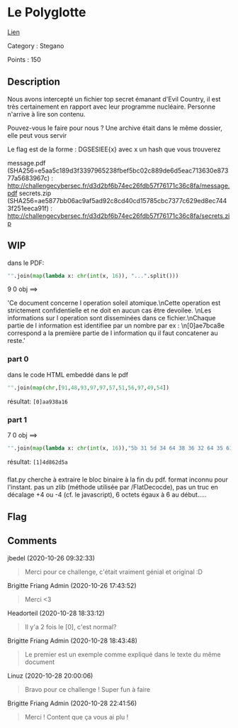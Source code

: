 # Le Polyglotte

[Lien](https://ctf.challengecybersec.fr/7a144cdc500b28e80cf760d60aca2ed3/challenge-detail.php?chall=32)

Category : Stegano

Points : 150

## Description
Nous avons intercepté un fichier top secret émanant d'Evil Country, il est très certainement en rapport avec leur programme nucléaire. Personne n'arrive à lire son contenu.

Pouvez-vous le faire pour nous ? Une archive était dans le même dossier, elle peut vous servir

Le flag est de la forme : DGSESIEE{x} avec x un hash que vous trouverez

message.pdf (SHA256=e5aa5c189d3f3397965238fbef5bc02c889de6d5eac713630e87377a5683967c) : http://challengecybersec.fr/d3d2bf6b74ec26fdb57f76171c36c8fa/message.pdf
secrets.zip (SHA256=ae5877bb06ac9af5ad92c8cd40cd15785cbc7377c629ed8ec7443f251eeca91f) : http://challengecybersec.fr/d3d2bf6b74ec26fdb57f76171c36c8fa/secrets.zip


## WIP

dans le PDF:

```py
"".join(map(lambda x: chr(int(x, 16)), "...".split()))
```

9 0 obj ==>

'Ce document concerne l operation soleil atomique.\nCette operation est strictement confidentielle et ne doit en aucun cas être devoilee. \nLes informations sur l operation sont disseminées dans ce fichier.\nChaque partie de l information est identifiee par un nombre par ex : \n[0]ae7bca8e correspond a la première partie de l information qu il faut concatener au reste.'


### part 0

dans le code HTML embeddé dans le pdf

```py
"".join(map(chr,[91,48,93,97,97,57,51,56,97,49,54])
```
résultat: `[0]aa938a16`

### part 1

7 0 obj ==>
```py
"".join(map(lambda x: chr(int(x, 16)),"5b 31 5d 34 64 38 36 32 64 35 61".split()))
```
résultat: `[1]4d862d5a`

###

flat.py cherche à extraire le bloc binaire à la fin du pdf. format inconnu pour l'instant. pas un zlib (méthode utilisée par /FlatDecocde), pas un truc en décalage +4 ou -4 (cf. le javascript), 6 octets égaux à 6 au début.....

## Flag


## Comments

jbedel (2020-10-26 09:32:33)
>Merci pour ce challenge, c'était vraiment génial et original :D

Brigitte Friang Admin (2020-10-26 17:43:52)
>Merci <3

Headorteil (2020-10-28 18:33:12)
>Il y'a 2 fois le [0], c'est normal?

Brigitte Friang Admin (2020-10-28 18:43:48)
>Le premier est un exemple comme expliqué dans le texte du même document

Linuz (2020-10-28 20:00:06)
>Bravo pour ce challenge ! Super fun à faire

Brigitte Friang Admin (2020-10-28 22:41:56)
>Merci ! Content que ça vous ai plu !
